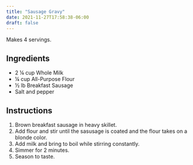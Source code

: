 ```yaml
---
title: "Sausage Gravy"
date: 2021-11-27T17:58:38-06:00
draft: false
---
```


Makes 4 servings.

## Ingredients

- 2 ¼ cup Whole Milk
- ¼ cup All-Purpose Flour
- ½ lb Breakfast Sausage
- Salt and pepper

## Instructions

1. Brown breakfast sausage in heavy skillet.
2. Add flour and stir until the sasusage is coated and the flour takes on a blonde color.
3. Add milk and bring to boil while stirring constantly.
4. Simmer for 2 minutes.
5. Season to taste.
